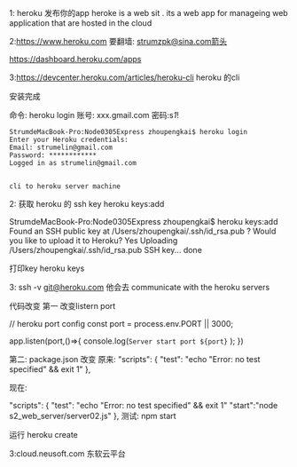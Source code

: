 

1: heroku 发布你的app
heroke is a web sit .
its a web app for manageing web application that are hosted in the cloud

2:https://www.heroku.com
要翻墙:  strumzpk@sina.com箭头

https://dashboard.heroku.com/apps

3:https://devcenter.heroku.com/articles/heroku-cli
heroku 的cli

安装完成

命令: heroku login
    账号: xxx.gmail.com
    密码:s*1*!

    StrumdeMacBook-Pro:Node0305Express zhoupengkai$ heroku login
    Enter your Heroku credentials:
    Email: strumelin@gmail.com
    Password: ************
    Logged in as strumelin@gmail.com


    cli to heroku server machine

2: 获取 heroku 的 ssh key
heroku keys:add

StrumdeMacBook-Pro:Node0305Express zhoupengkai$ heroku keys:add
Found an SSH public key at /Users/zhoupengkai/.ssh/id_rsa.pub
? Would you like to upload it to Heroku? Yes
Uploading /Users/zhoupengkai/.ssh/id_rsa.pub SSH key... done


打印key
heroku keys

3: ssh -v git@heroku.com
他会去 communicate with the heroku servers


代码改变
第一 改变listern port

// heroku port config
const port = process.env.PORT || 3000;

app.listen(port,()=>{
    console.log(`Server start port ${port}` );
})

第二: package.json 改变
原来:
"scripts": {
    "test": "echo \"Error: no test specified\" && exit 1"
  },

现在:

"scripts": {
    "test": "echo \"Error: no test specified\" && exit 1"
     "start":"node s2_web_server/server02.js"
  },
测试:  npm start

运行
heroku create






3:cloud.neusoft.com 东软云平台